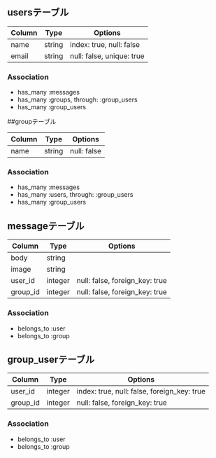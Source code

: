 ## usersテーブル

|Column|Type|Options|
|------|----|-------|
|name|string|index: true, null: false|
|email|string|null: false, unique: true|

### Association
- has_many :messages
- has_many :groups, through: :group_users
- has_many :group_users


##groupテーブル

|Column|Type|Options|
|------|----|-------|
|name|string|null: false|

### Association
- has_many :messages
- has_many :users, through: :group_users
- has_many :group_users


## messageテーブル

|Column|Type|Options|
|------|----|-------|
|body|string||
|image|string||
|user_id|integer|null: false, foreign_key: true|
|group_id|integer|null: false, foreign_key: true|


### Association
- belongs_to :user
- belongs_to :group

## group_userテーブル

|Column|Type|Options|
|------|----|-------|
|user_id|integer|index: true, null: false, foreign_key: true|
|group_id|integer|null: false, foreign_key: true|

### Association
- belongs_to :user
- belongs_to :group
